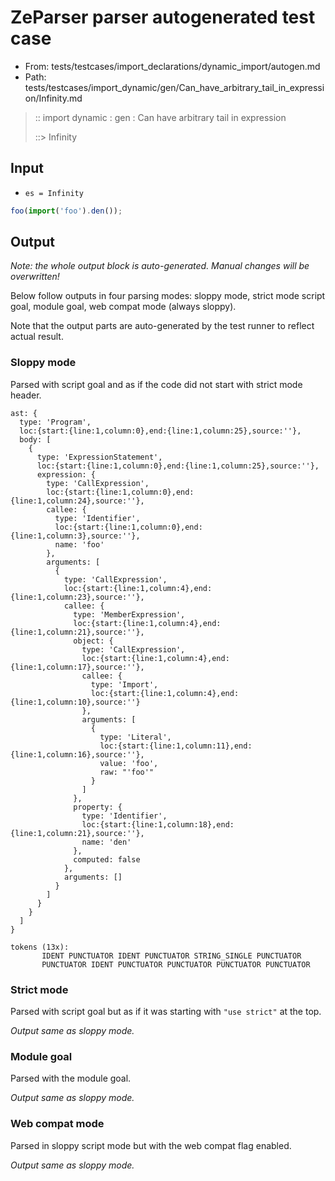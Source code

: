 # ZeParser parser autogenerated test case

- From: tests/testcases/import_declarations/dynamic_import/autogen.md
- Path: tests/testcases/import_dynamic/gen/Can_have_arbitrary_tail_in_expression/Infinity.md

> :: import dynamic : gen : Can have arbitrary tail in expression
>
> ::> Infinity

## Input

- `es = Infinity`

`````js
foo(import('foo').den());
`````

## Output

_Note: the whole output block is auto-generated. Manual changes will be overwritten!_

Below follow outputs in four parsing modes: sloppy mode, strict mode script goal, module goal, web compat mode (always sloppy).

Note that the output parts are auto-generated by the test runner to reflect actual result.

### Sloppy mode

Parsed with script goal and as if the code did not start with strict mode header.

`````
ast: {
  type: 'Program',
  loc:{start:{line:1,column:0},end:{line:1,column:25},source:''},
  body: [
    {
      type: 'ExpressionStatement',
      loc:{start:{line:1,column:0},end:{line:1,column:25},source:''},
      expression: {
        type: 'CallExpression',
        loc:{start:{line:1,column:0},end:{line:1,column:24},source:''},
        callee: {
          type: 'Identifier',
          loc:{start:{line:1,column:0},end:{line:1,column:3},source:''},
          name: 'foo'
        },
        arguments: [
          {
            type: 'CallExpression',
            loc:{start:{line:1,column:4},end:{line:1,column:23},source:''},
            callee: {
              type: 'MemberExpression',
              loc:{start:{line:1,column:4},end:{line:1,column:21},source:''},
              object: {
                type: 'CallExpression',
                loc:{start:{line:1,column:4},end:{line:1,column:17},source:''},
                callee: {
                  type: 'Import',
                  loc:{start:{line:1,column:4},end:{line:1,column:10},source:''}
                },
                arguments: [
                  {
                    type: 'Literal',
                    loc:{start:{line:1,column:11},end:{line:1,column:16},source:''},
                    value: 'foo',
                    raw: "'foo'"
                  }
                ]
              },
              property: {
                type: 'Identifier',
                loc:{start:{line:1,column:18},end:{line:1,column:21},source:''},
                name: 'den'
              },
              computed: false
            },
            arguments: []
          }
        ]
      }
    }
  ]
}

tokens (13x):
       IDENT PUNCTUATOR IDENT PUNCTUATOR STRING_SINGLE PUNCTUATOR
       PUNCTUATOR IDENT PUNCTUATOR PUNCTUATOR PUNCTUATOR PUNCTUATOR
`````

### Strict mode

Parsed with script goal but as if it was starting with `"use strict"` at the top.

_Output same as sloppy mode._

### Module goal

Parsed with the module goal.

_Output same as sloppy mode._

### Web compat mode

Parsed in sloppy script mode but with the web compat flag enabled.

_Output same as sloppy mode._
